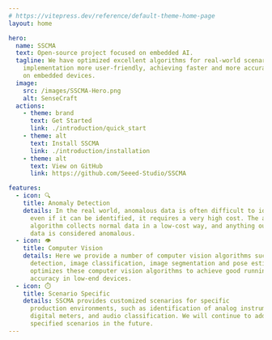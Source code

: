 ```yaml
---
# https://vitepress.dev/reference/default-theme-home-page
layout: home

hero:
  name: SSCMA
  text: Open-source project focused on embedded AI.
  tagline: We have optimized excellent algorithms for real-world scenarios and made
    implementation more user-friendly, achieving faster and more accurate inference
    on embedded devices.
  image:
    src: /images/SSCMA-Hero.png
    alt: SenseCraft
  actions:
    - theme: brand
      text: Get Started
      link: ./introduction/quick_start
    - theme: alt
      text: Install SSCMA
      link: ./introduction/installation
    - theme: alt
      text: View on GitHub
      link: https://github.com/Seeed-Studio/SSCMA

features:
  - icon: 🔍
    title: Anomaly Detection 
    details: In the real world, anomalous data is often difficult to identify, and
      even if it can be identified, it requires a very high cost. The anomaly detection
      algorithm collects normal data in a low-cost way, and anything outside normal
      data is considered anomalous.
  - icon: 👁️
    title: Computer Vision
    details: Here we provide a number of computer vision algorithms such as object
      detection, image classification, image segmentation and pose estimation.  We
      optimizes these computer vision algorithms to achieve good running speed and
      accuracy in low-end devices.
  - icon: ⏱️
    title: Scenario Specific
    details: SSCMA provides customized scenarios for specific
      production environments, such as identification of analog instruments, traditional 
      digital meters, and audio classification. We will continue to add more algorithms for 
      specified scenarios in the future.
---
```


